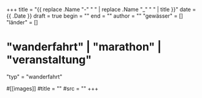 +++
title = "{{ replace .Name "-" " " | replace .Name "_" " " | title }}"
date = {{ .Date }}
draft = true
begin = ""
end = ""
author = ""
"gewässer" = []
"länder" = []
# "wanderfahrt" | "marathon" | "veranstaltung"
"typ" = "wanderfahrt"

#[[images]]
#title = ""
#src = ""
+++
